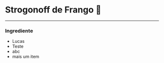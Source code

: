 # Strogonoff de Frango :chicken:
---------------------
### Ingrediente
* Lucas
* Teste
* abc
* mais um item
